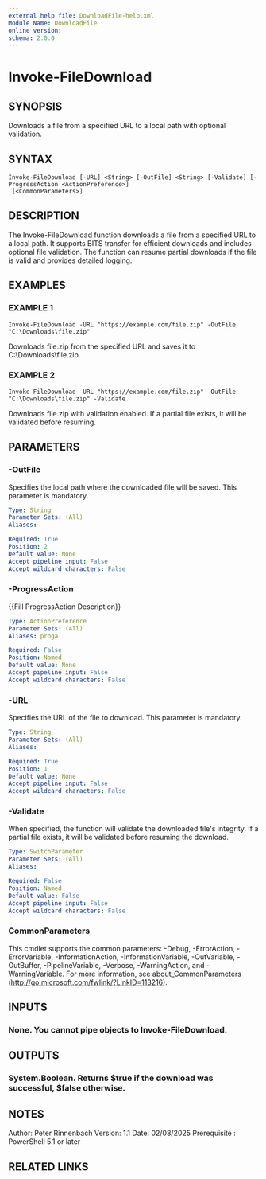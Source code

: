 ```yaml
---
external help file: DownloadFile-help.xml
Module Name: DownloadFile
online version:
schema: 2.0.0
--- 
```


# Invoke-FileDownload

## SYNOPSIS
Downloads a file from a specified URL to a local path with optional validation.

## SYNTAX

```
Invoke-FileDownload [-URL] <String> [-OutFile] <String> [-Validate] [-ProgressAction <ActionPreference>]
 [<CommonParameters>]
```

## DESCRIPTION
The Invoke-FileDownload function downloads a file from a specified URL to a local path. 
It supports BITS transfer for efficient downloads and includes optional file validation.
The function can resume partial downloads if the file is valid and provides detailed logging.

## EXAMPLES

### EXAMPLE 1
```
Invoke-FileDownload -URL "https://example.com/file.zip" -OutFile "C:\Downloads\file.zip"
```

Downloads file.zip from the specified URL and saves it to C:\Downloads\file.zip.

### EXAMPLE 2
```
Invoke-FileDownload -URL "https://example.com/file.zip" -OutFile "C:\Downloads\file.zip" -Validate
```

Downloads file.zip with validation enabled.
If a partial file exists, it will be validated before resuming.

## PARAMETERS

### -OutFile
Specifies the local path where the downloaded file will be saved.
This parameter is mandatory.

```yaml
Type: String
Parameter Sets: (All)
Aliases:

Required: True
Position: 2
Default value: None
Accept pipeline input: False
Accept wildcard characters: False
```

### -ProgressAction
{{Fill ProgressAction Description}}

```yaml
Type: ActionPreference
Parameter Sets: (All)
Aliases: proga

Required: False
Position: Named
Default value: None
Accept pipeline input: False
Accept wildcard characters: False
```

### -URL
Specifies the URL of the file to download.
This parameter is mandatory.

```yaml
Type: String
Parameter Sets: (All)
Aliases:

Required: True
Position: 1
Default value: None
Accept pipeline input: False
Accept wildcard characters: False
```

### -Validate
When specified, the function will validate the downloaded file's integrity.
If a partial file exists, it will be validated before resuming the download.

```yaml
Type: SwitchParameter
Parameter Sets: (All)
Aliases:

Required: False
Position: Named
Default value: False
Accept pipeline input: False
Accept wildcard characters: False
```

### CommonParameters
This cmdlet supports the common parameters: -Debug, -ErrorAction, -ErrorVariable, -InformationAction, -InformationVariable, -OutVariable, -OutBuffer, -PipelineVariable, -Verbose, -WarningAction, and -WarningVariable.
For more information, see about_CommonParameters (http://go.microsoft.com/fwlink/?LinkID=113216).

## INPUTS

### None. You cannot pipe objects to Invoke-FileDownload.
## OUTPUTS

### System.Boolean. Returns $true if the download was successful, $false otherwise.
## NOTES
Author: Peter Rinnenbach
Version: 1.1
Date: 02/08/2025
Prerequisite : PowerShell 5.1 or later

## RELATED LINKS
